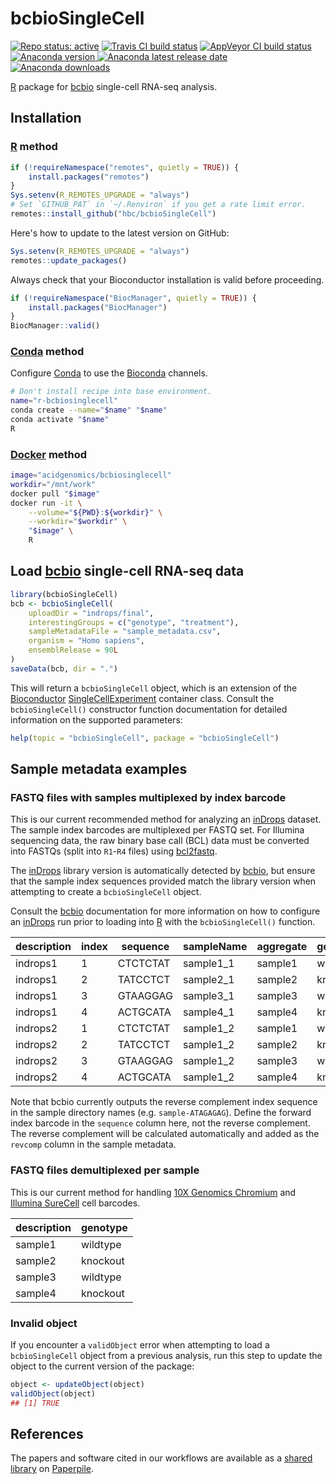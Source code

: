 # bcbioSingleCell

[![Repo status: active](https://www.repostatus.org/badges/latest/active.svg)](https://www.repostatus.org/#active)
[![Travis CI build status](https://travis-ci.org/hbc/bcbioSingleCell.svg?branch=master)](https://travis-ci.org/hbc/bcbioSingleCell)
[![AppVeyor CI build status](https://ci.appveyor.com/api/projects/status/npy0mhfjn9saqv4g/branch/master?svg=true)](https://ci.appveyor.com/project/mjsteinbaugh/bcbiosinglecell/branch/master)
[![Anaconda version](https://anaconda.org/bioconda/r-bcbiosinglecell/badges/version.svg) ![Anaconda latest release date](https://anaconda.org/bioconda/r-bcbiosinglecell/badges/latest_release_date.svg) ![Anaconda downloads](https://anaconda.org/bioconda/r-bcbiosinglecell/badges/downloads.svg)](https://anaconda.org/bioconda/r-bcbiosinglecell)

[R][] package for [bcbio][] single-cell RNA-seq analysis.

## Installation

### [R][] method

```r
if (!requireNamespace("remotes", quietly = TRUE)) {
    install.packages("remotes")
}
Sys.setenv(R_REMOTES_UPGRADE = "always")
# Set `GITHUB_PAT` in `~/.Renviron` if you get a rate limit error.
remotes::install_github("hbc/bcbioSingleCell")
```

Here's how to update to the latest version on GitHub:

```r
Sys.setenv(R_REMOTES_UPGRADE = "always")
remotes::update_packages()
```

Always check that your Bioconductor installation is valid before proceeding.

```r
if (!requireNamespace("BiocManager", quietly = TRUE)) {
    install.packages("BiocManager")
}
BiocManager::valid()
```

### [Conda][] method

Configure [Conda][] to use the [Bioconda][] channels.

```sh
# Don't install recipe into base environment.
name="r-bcbiosinglecell"
conda create --name="$name" "$name"
conda activate "$name"
R
```

### [Docker][] method

```sh
image="acidgenomics/bcbiosinglecell"
workdir="/mnt/work"
docker pull "$image"
docker run -it \
    --volume="${PWD}:${workdir}" \
    --workdir="$workdir" \
    "$image" \
    R
```

## Load [bcbio][] single-cell RNA-seq data

```r
library(bcbioSingleCell)
bcb <- bcbioSingleCell(
    uploadDir = "indrops/final",
    interestingGroups = c("genotype", "treatment"),
    sampleMetadataFile = "sample_metadata.csv",
    organism = "Homo sapiens",
    ensemblRelease = 90L
)
saveData(bcb, dir = ".")
```

This will return a `bcbioSingleCell` object, which is an extension of the [Bioconductor][] [SingleCellExperiment][SCE] container class. Consult the `bcbioSingleCell()` constructor function documentation for detailed information on the supported parameters:

```r
help(topic = "bcbioSingleCell", package = "bcbioSingleCell")
```

## Sample metadata examples

### FASTQ files with samples multiplexed by index barcode

This is our current recommended method for analyzing an [inDrops][] dataset. The sample index barcodes are multiplexed per FASTQ set. For Illumina sequencing data, the raw binary base call (BCL) data must be converted into FASTQs (split into `R1`-`R4` files) using [bcl2fastq][].

The [inDrops][] library version is automatically detected by [bcbio][], but ensure that the sample index sequences provided match the library version when attempting to create a `bcbioSingleCell` object.

Consult the [bcbio][] documentation for more information on how to configure an [inDrops][] run prior to loading into [R][] with the `bcbioSingleCell()` function.

| description | index | sequence | sampleName | aggregate | genotype |
|-------------|-------|----------|------------|-----------|----------|
| indrops1    | 1     | CTCTCTAT | sample1_1  | sample1   | wildtype |
| indrops1    | 2     | TATCCTCT | sample2_1  | sample2   | knockout |
| indrops1    | 3     | GTAAGGAG | sample3_1  | sample3   | wildtype |
| indrops1    | 4     | ACTGCATA | sample4_1  | sample4   | knockout |
| indrops2    | 1     | CTCTCTAT | sample1_2  | sample1   | wildtype |
| indrops2    | 2     | TATCCTCT | sample1_2  | sample2   | knockout |
| indrops2    | 3     | GTAAGGAG | sample1_2  | sample3   | wildtype |
| indrops2    | 4     | ACTGCATA | sample1_2  | sample4   | knockout |

Note that bcbio currently outputs the reverse complement index sequence in the sample directory names (e.g. `sample-ATAGAGAG`). Define the forward index barcode in the `sequence` column here, not the reverse complement. The reverse complement will be calculated automatically and added as the `revcomp` column in the sample metadata.

### FASTQ files demultiplexed per sample

This is our current method for handling [10X Genomics Chromium][chromium] and [Illumina SureCell][surecell] cell barcodes.

| description | genotype |
|-------------|----------|
| sample1     | wildtype |
| sample2     | knockout |
| sample3     | wildtype |
| sample4     | knockout |

### Invalid object

If you encounter a `validObject` error when attempting to load a `bcbioSingleCell` object from a previous analysis, run this step to update the object to the current version of the package:

```r
object <- updateObject(object)
validObject(object)
## [1] TRUE
```

## References

The papers and software cited in our workflows are available as a [shared library](https://paperpile.com/shared/C8EMxl) on [Paperpile][].

[bcbio]: https://bcbio-nextgen.readthedocs.io/
[bcl2fastq]: https://support.illumina.com/sequencing/sequencing_software/bcl2fastq-conversion-software.html
[biocmanager]: https://cran.r-project.org/package=BiocManager
[bioconda]: https://bioconda.github.io/
[bioconductor]: https://bioconductor.org/
[chromium]: https://www.10xgenomics.com/solutions/single-cell/
[conda]: https://conda.io/
[devtools]: https://cran.r-project.org/package=devtools
[docker]: https://www.docker.com/
[indrops v3 index barcodes]: https://github.com/steinbaugh/koopa/blob/master/workflows/indrops/harvard_v3_sample_barcodes.csv
[indrops]: https://github.com/indrops/indrops/
[paperpile]: https://paperpile.com/
[r]: https://www.r-project.org/
[sce]: https://bioconductor.org/packages/SingleCellExperiment/
[surecell]: https://www.illumina.com/products/by-type/sequencing-kits/library-prep-kits/surecell-wta-ddseq.html
